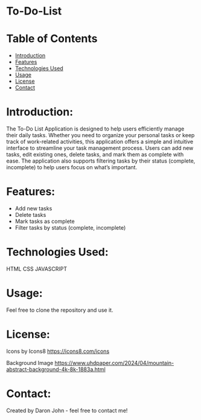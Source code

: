 # To-Do-List
# Table of Contents
- [Introduction](#introduction)
- [Features](#features)
- [Technologies Used](#technologies-used)
- [Usage](#usage)
- [License](#license)
- [Contact](#contact)

# Introduction:
The To-Do List Application is designed to help users efficiently manage their daily tasks. Whether you need to organize your personal tasks or keep track of work-related activities, this application offers a simple and intuitive interface to streamline your task management process. Users can add new tasks, edit existing ones, delete tasks, and mark them as complete with ease. The application also supports filtering tasks by their status (complete, incomplete) to help users focus on what’s important. 

# Features:
- Add new tasks
- Delete tasks
- Mark tasks as complete
- Filter tasks by status (complete, incomplete)

# Technologies Used:
HTML CSS JAVASCRIPT

# Usage:
Feel free to clone the repository and use it.

# License:
Icons by Icons8
https://icons8.com/icons

Background Image
https://www.uhdpaper.com/2024/04/mountain-abstract-background-4k-8k-1883a.html

# Contact:
Created by Daron John - feel free to contact me!
